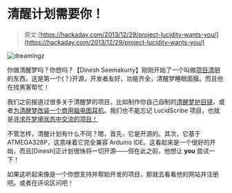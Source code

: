# 清醒计划需要你！

> 原文:[https://hackaday.com/2013/12/29/project-lucidity-wants-you/](https://hackaday.com/2013/12/29/project-lucidity-wants-you/)

![dreamingz](../Images/7bf41f7bd105890029a0728c5fbf9591.png)

你做清醒梦吗？你想吗？【Dinesh Seemakurty】刚刚开始了一个叫做[项目清明](http://www.projectlucidity.com/)的东西，这是第一个(？)开源，开发者友好，功能齐全，清醒梦睡眠面膜。而且他在找黑客帮忙！

我们之前报道过很多关于清醒梦的项目，比如制作你自己自制的[清醒梦护目镜](http://hackaday.com/2012/04/19/do-anything-with-the-help-of-lucid-dreaming-goggles/)，或者[为清醒梦改装一个商用脑电图耳机](http://hackaday.com/2012/12/20/modifying-an-eeg-headset-for-lucid-dreaming/)。我们也不能忘记 LucidScribe 项目，也就是[寻求在梦境状态中交流的项目！](http://hackaday.com/2012/06/20/communicating-from-inside-your-dreams/)

不管怎样，清醒计划有什么不同？嗯，首先，它是开源的。其次，它基于 ATMEGA328P，这意味着它完全兼容 Arduino IDE。这看起来是一个很好的开始，而且[Dinesh]正计划很快将一切开源——但在此之前，他想让 **you** 尝试一下！

如果这听起来像是一个你想支持并帮助开发的项目，那就去看看他的网站并注册吧。或者在评论区问吧！